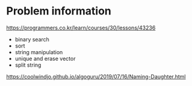 # Problem information

<https://programmers.co.kr/learn/courses/30/lessons/43236>

- binary search
- sort
- string manipulation
- unique and erase vector
- split string

<https://coolwindjo.github.io/algoguru/2019/07/16/Naming-Daughter.html>
